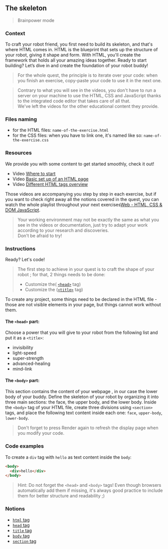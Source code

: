 ## The skeleton

> Brainpower mode

### Context

To craft your robot friend, you first need to build its skeleton, and that's where HTML comes in. HTML is the blueprint that sets up the structure of your robot, giving it shape and form. With HTML, you'll create the framework that holds all your amazing ideas together. Ready to start building? Let’s dive in and create the foundation of your robot buddy!

> For the whole quest, the principle is to iterate over your code: when you finish an exercise, copy-paste your code to use it in the next one.

> Contrary to what you will see in the videos, you don't have to run a server on your machine to use the HTML, CSS and JavaScript thanks to the integrated code editor that takes care of all that.  
> We've left the videos for the other educational content they provide.

### Files naming

- for the HTML files: `name-of-the-exercise.html`
- for the CSS files: when you have to link one, it's named like so: `name-of-the-exercise.css`

### Resources

We provide you with some content to get started smoothly, check it out!

- Video [Where to start](https://www.youtube.com/watch?v=i2PWvTERU-g&list=PLDa5D3mQAy7SKRLbYIEAcPrbQxrR_g1uM&index=1)
- Video [Basic set up of an HTML page](https://www.youtube.com/watch?v=QtKoO7tT-Gg&list=PLHyAJ_GrRtf979iZZ1N3qYMfsPj9PCCrF&index=1)
- Video [Different HTML tags overview](https://www.youtube.com/watch?v=Al-Jzpib8VY&list=PLHyAJ_GrRtf979iZZ1N3qYMfsPj9PCCrF&index=2)

Those videos are accompanying you step by step in each exercise, but if you want to check right away all the notions covered in the quest, you can watch the whole playlist throughout your next exercises[Web - HTML, CSS & DOM JavaScript](https://www.youtube.com/playlist?list=PLHyAJ_GrRtf979iZZ1N3qYMfsPj9PCCrF).

> Your working environment may not be exactly the same as what you see in the videos or documentation, just try to adapt your work according to your research and discoveries.  
> Don't be afraid to try!

### Instructions

Ready? Let's code!

> The first step to achieve in your quest is to craft the shape of your robot ; for that, 2 things needs to be done:
>
> - Customize the( [`<head>`](https://developer.mozilla.org/en-US/docs/Web/HTML/Element/head) tag)
> - Customize the ([`<title>`](https://developer.mozilla.org/en-US/docs/Web/HTML/Element/title) tag)

To create any project, some things need to be declared in the HTML file - those are not visible elements in your page, but things cannot work without them.

#### The `<head>` part:

Choose a power that you will give to your robot from the following list and put it as a `<title>`:

- invisibility
- light-speed
- super-strength
- advanced-healing
- mind-link

#### The `<body>` part:

This section contains the content of your webpage , in our case the lower body of your buddy. Define the skeleton of your robot by organizing it into three main sections: the face, the upper body, and the lower body. Inside the `<body>` tag of your HTML file, create three divisions using `<section>` tags, and place the following text content inside each one: `face`, `upper-body`, `lower-body`.

> Don't forget to press Render again to refresh the display page when you modify your code.

### Code examples

To create a `div` tag with `hello` as text content inside the `body`:

```html
<body>
  <div>hello</div>
</body>
```

> Hint: Do not forget the `<head>` and `<body>` tags! Even though browsers automatically add them if missing, it's always good practice to include them for better structure and readability ;) 

### Notions

- [`html` tag](https://developer.mozilla.org/en-US/docs/Web/HTML/Element/html)
- [`head` tag](https://developer.mozilla.org/en-US/docs/Web/HTML/Element/head)
- [`title` tag](https://developer.mozilla.org/en-US/docs/Web/HTML/Element/title)
- [`body` tag](https://developer.mozilla.org/en-US/docs/Web/HTML/Element/body)
- [`section` tag](https://developer.mozilla.org/en-US/docs/Web/HTML/Element/section)
